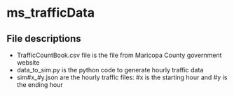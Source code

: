 # ms_trafficData

## File descriptions
* TrafficCountBook.csv file is the file from Maricopa County government website 
* data_to_sim.py is the python code to generate hourly traffic data
* sim#x_#y.json are the hourly traffic files: #x is the starting hour and #y is the ending hour
